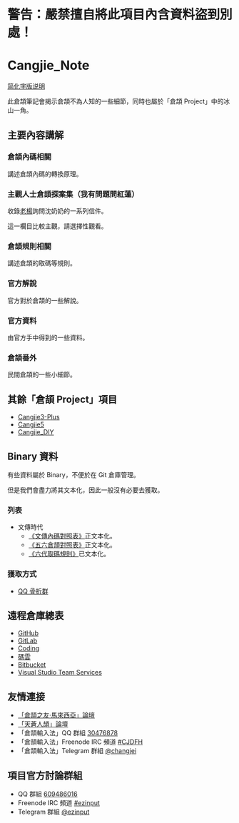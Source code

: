 # 警告：嚴禁擅自將此項目內含資料盜到別處！
# Cangjie_Note
[简化字版说明](https://github.com/mrhso/Cangjie_Note/blob/master/README-hans.md)

此倉頡筆記會揭示倉頡不為人知的一些細節，同時也屬於「倉頡 Project」中的冰山一角。

## 主要內容講解

### 倉頡內碼相關
講述倉頡內碼的轉換原理。

### 主觀人士倉頡探案集（我有問題問紅蓮）
收錄[老楊](https://github.com/Arthurmcarthur)詢問沈奶奶的一系列信件。

這一欄目比較主觀，請選擇性觀看。

### 倉頡規則相關
講述倉頡的取碼等規則。

### 官方解說
官方對於倉頡的一些解說。

### 官方資料
由官方手中得到的一些資料。

### 倉頡番外
民間倉頡的一些小細節。

## 其餘「倉頡 Project」項目
- [Cangjie3-Plus](https://github.com/Arthurmcarthur/Cangjie3-Plus)
- [Cangjie5](https://github.com/Jackchows/Cangjie5)
- [Cangjie_DIY](https://github.com/Jackchows/Cangjie_DIY)

## Binary 資料
有些資料屬於 Binary，不便於在 Git 倉庫管理。

但是我們會盡力將其文本化，因此一般沒有必要去獲取。

### 列表
- 文傳時代
    - [《文傳內碼對照表》](https://github.com/mrhso/Cangjie_Note/blob/master/%E5%AE%98%E6%96%B9%E8%B3%87%E6%96%99/%E6%96%87%E5%82%B3%E5%85%A7%E7%A2%BC%E5%B0%8D%E7%85%A7%E8%A1%A8.txt)正文本化。
    - [《五六倉頡對照表》](https://github.com/mrhso/Cangjie_Note/blob/master/%E5%AE%98%E6%96%B9%E8%B3%87%E6%96%99/Cangjie5~6%20official.txt)正文本化。
    - [《六代取碼規則》](https://github.com/mrhso/Cangjie_Note/blob/master/%E5%80%89%E9%A0%A1%E8%A6%8F%E5%89%87%E7%9B%B8%E9%97%9C/%E5%85%AD%E4%BB%A3%E9%83%A8%E5%88%86%E9%80%8F%E9%9C%B2%E7%9A%84%E8%A6%8F%E5%89%87.md)已文本化。

### 獲取方式
- [QQ 骨折群](https://jq.qq.com/?_wv=1027&k=5UoCrbI)

## 遠程倉庫總表
- [GitHub](https://github.com/mrhso/Cangjie_Note)
- [GitLab](https://gitlab.com/mrhso/Cangjie_Note)
- [Coding](https://coding.net/u/mrhso/p/Cangjie_Note/git)
- [碼雲](https://gitee.com/mrhso/Cangjie_Note)
- [Bitbucket](https://bitbucket.org/mrhso/cangjie_note)
- [Visual Studio Team Services](https://mrhso.visualstudio.com/Cangjie_Note)

## 友情連接
- [「倉頡之友·馬來西亞」論壇](http://www.chinesecj.com/forum/forum.php)
- [「天蒼人頡」論壇](http://ejsoon.win/phpbb/)
- 「倉頡輸入法」QQ 群組 [30476878](https://jq.qq.com/?_wv=1027&k=5W3qETZ)
- 「倉頡輸入法」Freenode IRC 頻道 [#CJDFH](https://webchat.freenode.net/?channels=%23CJDFH)
- 「倉頡輸入法」Telegram 群組 [@changjei](https://t.me/changjei)

## 項目官方討論群組
- QQ 群組 [609486016](https://jq.qq.com/?_wv=1027&k=5UoCrbI)
- Freenode IRC 頻道 [#ezinput](https://webchat.freenode.net/?channels=%23ezinput)
- Telegram 群組 [@ezinput](https://t.me/ezinput)
